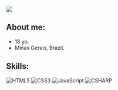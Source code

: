 <img src="https://cdn.discordapp.com/attachments/950572943019245568/983386132836388894/channels4_banner.jpg"/>

## About me:
- 18 yo.
- Minas Gerais, Brazil.

## Skills:

![HTML5](https://img.shields.io/badge/html5%20-%23E34F26.svg?style=for-the-badge&logo=html5&logoColor=white)
![CSS3](https://img.shields.io/badge/css3%20-%231572B6.svg?&style=for-the-badge&logo=css3&logoColor=white)
![JavaScript](https://img.shields.io/badge/javascript-%23323330.svg?style=for-the-badge&logo=javascript&logoColor=%23F7DF1E)
![CSHARP](https://img.shields.io/badge/c%23%20-9933CC.svg?&style=for-the-badge&logo=c-sharp&logoColor=white)
